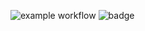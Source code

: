 ![example workflow](https://github.com/no-1-noob/PPPredictor.Core/actions/workflows/buildandtest.yaml/badge.svg)
![badge](https://img.shields.io/endpoint?url=https://gist.githubusercontent.com/no-1-noob/9607a1e304cc0df5f46b0b61a8abf559/raw/PPPredictorCoreCoverage.json)